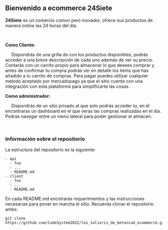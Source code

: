 ## Bienvenido a ecommerce 24Siete

**24Siete** es un comercio comun pero inovador, ofrece sus productos de manera online las 24 horas del día.

<br>

**Como Cliente:**

&nbsp;&nbsp;&nbsp;&nbsp;&nbsp;Dispondrás de una grilla de con los productos disponibles, podrás acceder a una breve descripción de cada uno además de ver su precio. Contarás con un carrito propio para almacenar lo que desees comprar y antes de confirmar tu compra podrás ver en detalle los items que has añadido a tu carrito de compras.
Para pagar puedes utilizar cualquier metodo aceptado por mercadopago ya que el sitio cuenta con una integración con esta plataforma para simplificarte las cosas.

**Como administrador:**

&nbsp;&nbsp;&nbsp;&nbsp;&nbsp;Dispondrás de un sitio privado al que solo podrás acceder tu, en él encontraras un dashboard en el que veras las compras realizadas en el día. Podras navegar entre un menú lateral para poder gestionar el almacen.

<br>

### Información sobre el repositorio

La estructura del repositorio es la siguiente:

    - api
      - foo
      - ...
      - README.md
    - client
      - foo
      - ...
      - README.md

En cada README.md encotrarás requerimientos y las instrucciones necesarias para poner en marcha el sitio.
Recuerda clonar el repositorio antes:

    git clone https://github.com/CodeSystem2022/los_salieris_de_betancud_ecommerce.git
